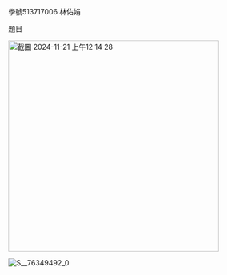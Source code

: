 學號513717006 林佑娟

題目

<img width="421" alt="截圖 2024-11-21 上午12 14 28" src="https://github.com/user-attachments/assets/c9751780-3bfa-496a-b54b-0072ee560c0f">

![S__76349492_0](https://github.com/user-attachments/assets/1aeb2dd8-e9be-42c4-98f5-d94f9d5d2fe0)
